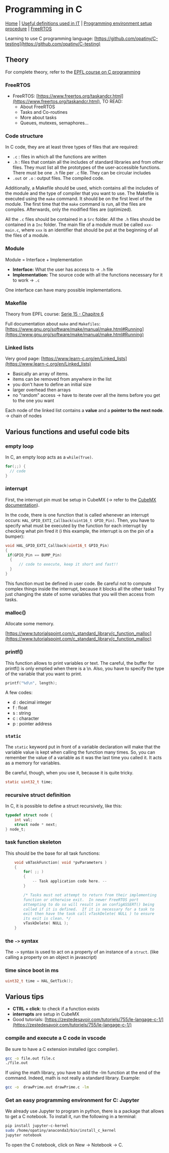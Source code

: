 # Programming in C

[Home](../../README.md) | [Useful definitions used in IT](../general/theory.md) | [Programming environment setup procedure](../stm32programming/environmentSetup.md) | [FreeRTOS](../stm32programming/freertos.md)

Learning to use C programming language: [https://github.com/opatiny/C-testing](https://github.com/opatiny/C-testing)

## Theory

For complete theory, refer to the [EPFL course on C programming](https://ikea.octanis.ch/index.php/apps/files/?dir=/Octanis%20Instruments/Engineering/Courses/R%20Boulic%20EPFL%20C%20Programming&fileid=89737)

### FreeRTOS

- FreeRTOS: [https://www.freertos.org/taskandcr.html](https://www.freertos.org/taskandcr.html), TO READ:
  - About FreeRTOS
  - Tasks and Co-routines
  - More about tasks
  - Queues, mutexes, semaphores...

### Code structure

In C code, they are at least three types of files that are required:
- `.c` : files in which all the functions are written
- `.h` : files that contain all the includes of standard libraries and from other files. They must list all the prototypes of the user-accessible functions. There must be one `.h` file per `.c` file. They can be circular includes
- `.out` or `.o` : output files. The compiled code.

Additionally, a Makefile should be used, which contains all the includes of the module and the type of compiler that you want to use. The Makefile is executed using the `make` command. It should be on the first level of the module. The first time that the `make` command is run, all the files are compiles. Afterwards, only the modified files are (optimized).

All the `.c` files should be contained in a `Src` folder. All the `.h` files should be contained in a `Inc` folder. The main file of a module must be called `xxx-main.c`, where `xxx` is an identifier that should be put at the beginning of all the files of a module.

### Module

Module = Interface + Implementation

- **Interface:** What the user has access to -> `.h` file
- **Implementation:** The source code with all the functions necessary for it to work -> `.c`

One interface can have many possible implementations.

### Makefile

Theory from EPFL course: [Serie 15 - Chapitre 6](https://ikea.octanis.ch/index.php/apps/files/?dir=/Octanis%20Instruments/Engineering/Courses/R%20Boulic%20EPFL%20C%20Programming&fileid=89737#pdfviewer)

Full documentation about `make` and `Makefiles`: [https://www.gnu.org/software/make/manual/make.html#Running](https://www.gnu.org/software/make/manual/make.html#Running)

### Linked lists

Very good page: [https://www.learn-c.org/en/Linked_lists](https://www.learn-c.org/en/Linked_lists)

- Basically an array of items.
- items can be removed from anywhere in the list
- you don't have to define an initial size
- larger overhead then arrays
- no "random" access -> have to iterate over all the items before you get to the one you want

Each node of the linked list contains a **value** and a **pointer to the next node**. -> chain of nodes

## Various functions and useful code bits

### empty loop

In C, an empty loop acts as a `while(True)`.

```C
for(;;) {
  // code
}
```

### interrupt

First, the interrupt pin must be setup in CubeMX (-> refer to the [CubeMX documentation](./cubeMX.md)).

In the code, there is one function that is called whenever an interrupt occurs: `HAL_GPIO_EXTI_Callback(uint16_t GPIO_Pin)`. Then, you have to specify what must be executed by the function for each interrupt by checking what pin fired it (i this example, the interrupt is on the pin of a bumper):

```C
void HAL_GPIO_EXTI_Callback(uint16_t GPIO_Pin)
{
 if(GPIO_Pin == BUMP_Pin)
  {
      // code to execute, keep it short and fast!!
  }
}
```
This function must be defined in user code. Be careful not to compute complex things inside the interrupt, because it blocks all the other tasks! Try just changing the state of some variables that you will then access from tasks.

### malloc()

Allocate some memory.

[https://www.tutorialspoint.com/c_standard_library/c_function_malloc](https://www.tutorialspoint.com/c_standard_library/c_function_malloc)

### printf()

This function allows to print variables or text. The careful, the buffer for printf() is only emptied when there is a \n. Also, you have to specify the type of the variable that you want to print.

```C
printf("%d\n", length);
```

A few codes:
- d : decimal integer
- f : float
- s : string
- c : character
- p : pointer address


### `static`

The `static` keyword put in front of a variable declaration will make that the variable value is kept when calling the function many times. So, you can remember the value of a variable as it was the last time you called it. It acts as a memory for variables.

Be careful, though, when you use it, because it is quite tricky.

```C
static uint32_t time;
```
### recursive struct definition

In C, it is possible to define a struct recursively, like this:

```C
typedef struct node {
    int val;
    struct node * next;
} node_t;
```

### task function skeleton

This should be the base for all task functions:
```C
    void vATaskFunction( void *pvParameters )
    {
        for( ;; )
        {
            -- Task application code here. --
        }

        /* Tasks must not attempt to return from their implementing
        function or otherwise exit.  In newer FreeRTOS port
        attempting to do so will result in an configASSERT() being
        called if it is defined.  If it is necessary for a task to
        exit then have the task call vTaskDelete( NULL ) to ensure
        its exit is clean. */
        vTaskDelete( NULL );
    }
```
### the `->` syntax

The `->` syntax is used to act on a property of an instance of a `struct`. (like calling a property on an object in javascript)

### time since boot in ms

```C
uint32_t time = HAL_GetTick();
```

## Various tips

- **CTRL + click**: to check if a function exists
- **interrupts** are setup in CubeMX
- Good tutorials: [https://zestedesavoir.com/tutoriels/755/le-langage-c-1/](https://zestedesavoir.com/tutoriels/755/le-langage-c-1/)

### compile and execute a C code in vscode

Be sure to have a C extension installed (gcc compiler).

```bash
gcc -o file.out file.c
./file.out
```
If using the math library, you have to add the -lm function at the end of the command. Indeed, math is not really a standard library. Example:

```bash
gcc -o  drawPrime.out drawPrime.c -lm
```

### Get an easy programming environment for C: Jupyter

We already use Jupyter to program in python, there is a package that allows to get a C notebook. To install it, run the following in a terminal:

```bash
pip install jupyter-c-kernel
sudo /home/opatiny/anaconda3/bin/install_c_kernel
jupyter notebook
```
To open the C notebook, click on New -> Notebook -> C.
